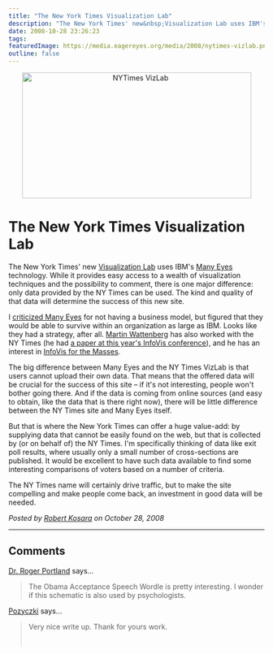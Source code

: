 ```yaml
---
title: "The New York Times Visualization Lab"
description: "The New York Times' new&nbsp;Visualization Lab uses IBM's Many Eyes technology. While it provides easy access to a wealth of visualization techniques and the possibility to comment, there is one major difference: only data provided by the NY Times can be used. The kind and quality of that data will determine the success of this new site."
date: 2008-10-28 23:26:23
tags: 
featuredImage: https://media.eagereyes.org/media/2008/nytimes-vizlab.png
outline: false
---
```


<p align="center"><img src="https://media.eagereyes.org/media/2008/nytimes-vizlab.png" border="0" alt="NYTimes VizLab" width="451" height="248" /></p>

# The New York Times Visualization Lab

The New York Times' new <a href="http://vizlab.nytimes.com/">Visualization Lab</a> uses IBM's <a href="http://many-eyes.com/">Many Eyes</a> technology. While it provides easy access to a wealth of visualization techniques and the possibility to comment, there is one major difference: only data provided by the NY Times can be used. The kind and quality of that data will determine the success of this new site.

I <a href="http://eagereyes.org/VisCrit/Swivel-vs-Many-Eyes.html">criticized Many Eyes</a> for not having a business model, but figured that they would be able to survive within an organization as large as IBM. Looks like they had a strategy, after all. <a href="http://www.research.ibm.com/visual/martin.html">Martin Wattenberg</a> has also worked with the NY Times (he had <a href="http://carlosscheidegger.wordpress.com/2008/10/20/infovis-2008-stacked-graphs/">a paper at this year's InfoVis conference</a>), and he has an interest in <a href="http://eagereyes.org/blog/infovis-2007-infovis-for-the-masses.html">InfoVis for the Masses</a>.

The big difference between Many Eyes and the NY Times VizLab is that users cannot upload their own data. That means that the offered data will be crucial for the success of this site &ndash;&nbsp;if it's not interesting, people won't bother going there. And if the data is coming from online sources (and easy to obtain, like the data that is there right now), there will be little difference between the NY Times site and Many Eyes itself.

But that is where the New York Times can offer a huge value-add: by supplying data that cannot be easily found on the web, but that is collected by (or on behalf of) the NY Times. I'm specifically thinking of data like exit poll results, where usually only a small number of cross-sections are published. It would be excellent to have such data available to find some interesting comparisons of voters based on a number of criteria.

The NY Times name will certainly drive traffic, but to make the site compelling and make people come back, an investment in good data will be needed.


_Posted by <a href="/about">Robert Kosara</a> on October 28, 2008_


<aside class="comments">

---
## Comments

<a href="http://www.pdxsmiles.com/dental-implants-portland/" rel="nofollow noopener" target="_blank">Dr. Roger Portland</a> says…
>	<p>The Obama Acceptance Speech Wordle is pretty interesting. I wonder if this schematic is also used by psychologists.</p>

<a href="http://mkredyty.net" rel="nofollow noopener" target="_blank">Pozyczki</a> says…
>	<p>Very nice write up. Thank for yours work.</p>
>	<p>&nbsp;</p>

</aside>


